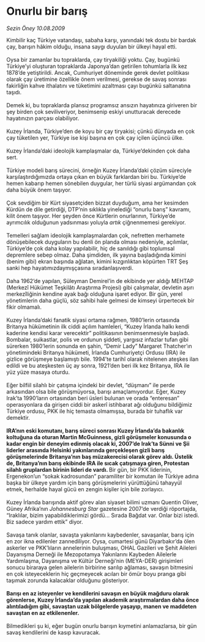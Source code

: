 # Onurlu bir barış

*Sezin Öney 10.08.2009*

<div class="taraf_structure_2col_1zq">
<div class="margen_n">



 <p>Kimbilir kaç Türkiye vatandaşı, sabaha karşı, yanındaki tek dostu bir bardak çay, barışın hâkim olduğu, insana saygı duyulan bir ülkeyi hayal etti. <br/><br/>Oysa bir zamanlar bu topraklarda, çay tiryakiliği yoktu. Çay, bugünkü Türkiye’yi oluşturan topraklarda Japonya’dan getirilen tohumlarla ilk kez 1878’de yetiştirildi. Ancak, Cumhuriyet döneminde gerek devlet politikası olarak çay üretimine özellikle önem verilmesi, gerekse de savaş sonrası fakirliğin kahve ithalatını ve tüketimini azaltması çayı bugünkü saltanatına taşıdı. <br/><br/>Demek ki, bu topraklarda plansız programsız ansızın hayatınıza giriveren bir şey birden çok seviliveriyor, benimsenip eskiyi unutturacak derecede hayatınızın parçası olabiliyor. <br/><br/>Kuzey İrlanda, Türkiye’den de koyu bir çay tiryakisi; çünkü dünyada en çok çay tüketilen yer, Türkiye ise kişi başına en çok çay içilen üçüncü ülke. <br/><br/>Kuzey İrlanda’daki ideolojik kamplaşmalar da, Türkiye’dekinden çok daha sert. <br/><br/>Türkiye modeli barış sürecini, örneğin Kuzey İrlanda’daki çözüm süreciyle karşılaştırdığımızda ortaya çıkan en büyük farklardan biri bu. Türkiye’de hemen kabarıp hemen sönebilen duygular, her türlü siyasi argümandan çok daha büyük önem taşıyor. <br/><br/>Çok sevdiğim bir Kürt siyasetçiden bizzat duyduğum, ama her kesimden Kürdün de dile getirdiği, DTP’nin sıklıkla yinelediği “onurlu barış” kavramı, kilit önem taşıyor. Her şeyden önce Kürtlerin onurlarının, Türkiye’de ayrımcılık olduğunun yadsınması yoluyla <i>artık</i> çiğnenmemesi gerekiyor. <br/><br/>Temelleri sağlam ideolojik kamplaşmalardan çok, nefretten merhamete dönüşebilecek duyguların bu denli ön planda olması nedeniyle, açılımlar, Türkiye’de çok daha kolay yapılabilir, hiç de sanıldığı gibi toplumsal depremlere sebep olmaz. Daha şimdiden, ilk yayına başladığında kimini (benim gibi) ekran başında ağlatan, kimini kızgınlıktan köpürten TRT Şeş sanki hep hayatımızdaymışçasına sıradanlaşıverdi. <br/><br/>Daha 1962’de yapılan, Süleyman Demirel’in de ekibinde yer aldığı MEHTAP (Merkezî Hükümet Teşkilâtı Araştırma Projesi) gibi çalışmalar, devletin aşırı merkezîliğinin kendine ayak bağı olduğuna işaret ediyor. Bir gün, yerel yönetimlerin daha güçlü, söz sahibi hale gelmesi de kimseyi ürpertecek bir fikir olmamalı. <br/><br/>Kuzey İrlanda’daki fanatik siyasi ortama rağmen, 1980’lerin ortasında Britanya hükümetinin ilk ciddi açılım hamleleri, “Kuzey İrlanda halkı kendi kaderine kendisi karar verecektir” politikasının benimsenmesiyle başladı. Bombalar, suikastlar, polis ve ordunun şiddeti, yargısız infazlar tufan gibi sürerken 1980’lerin sonunda en şahin, “Demir Lady” Margaret Thatcher’ın yönetimindeki Britanya hükümeti, İrlanda Cumhuriyetçi Ordusu (IRA) ile gizlice görüşmeye başlamıştı bile. 1994’te tarihî olarak nitelenen ateşkes ilan edildi ve bu ateşkesten üç ay sonra, 1921’den beri ilk kez Britanya, IRA ile yüz yüze masaya oturdu. <br/><br/>Eğer bilfiil silahlı bir çatışma içindeki bir devlet, “düşmanı” ile perde arkasından olsa bile görüşmüyorsa, barışı amaçlamıyordur. Eğer, Kuzey Irak’ta 1990’ların ortasından beri üsleri bulunan ve orada “enteresan” operasyonlara da girişen ciddi bir askerî istihbarat ağı olduğunu bildiğimiz Türkiye ordusu, PKK ile hiç temasta olmamışsa, burada bir tuhaflık var demektir. <b><br/><br/>IRA’nın eski komutanı, barış süreci sonrası Kuzey İrlanda’da bakanlık koltuğuna da oturan Martin McGuinness, gizli görüşmeler konusunda o kadar engin bir deneyim edinmiş olacak ki, 2007’de Irak’ta Sünni ve Şii liderler arasında Helsinki yakınlarında gerçekleşen gizli barış görüşmelerinde Britanya’nın baş müzakerecisi olarak görev aldı. Üstelik de, Britanya’nın barış ekibinde IRA ile sıcak çatışmaya giren, Protestan silahlı gruplardan birinin lideri de vardı. </b>Bir gün, bir PKK liderinin, Ergenekon’un “sokak kadrosundan” paramiliter bir komutan ile Türkiye adına başka bir ülkeye yardım için barış görüşmelerini yürüttüğünü tahayyül etmek, herhalde hayal gücü en zengin kişiler için bile zorlayıcı. <br/><br/>Kuzey İrlanda barışında aktif görev alan siyaset bilimi uzmanı Quentin Oliver, Güney Afrika’nın <i>Johannesburg Star</i> gazetesine 2007’de verdiği röportajda, “Iraklılar, bizim yapabildiklerimizi gördü... Sırada Bağdat var. Onlar bizi istedi. Biz sadece yardım ettik” diyor. <br/><br/>Savaşa tanık olanlar, savaşta yakınlarını kaybedenler, savaşanlar, barış için en zor ikna edilenler zannediliyor. Oysa, cumartesi günü Diyarbakır’da ölen askerler ve PKK’lıların annelerinin buluşması, OHAL Gazileri ve Şehit Aileleri Dayanışma Derneği ile Mezopotamya Yakınlarını Kaybeden Ailelerle Yardımlaşma, Dayanışma ve Kültür Derneği’nin (MEYA-DER) girişimleri sonucu biraraya gelen ailelerin birbirine sarılıp ağlaması, savaşın bitmesini en çok isteyeceklerin hiç geçmeyecek acıları bir ömür boyu pranga gibi taşımak zorunda kalacaklar olduğunu gösteriyor. <b><br/><br/>Barışı en az isteyenler ve kendilerini savaşın en büyük mağduru olarak görenlerse, Kuzey İrlanda’da yapılan akademik araştırmalardan daha önce alıntıladığım gibi, savaştan uzak bölgelerde yaşayıp, manen ve maddeten savaştan en az etkilenenler. </b><br/><br/>Bilmedikleri şu ki, eğer bugün onurlu barışın kıymetini anlamazlarsa, bir gün savaş kendilerini de kasıp kavuracak.</p>
<br/>
<br/>
<br/>



<br/>


<div id="taraf_not">
</div>

</div>


</div>
